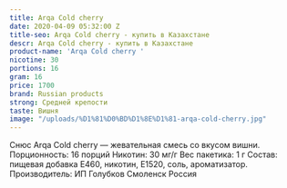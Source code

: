 ```yaml
---
title: Arqa Cold cherry
date: 2020-04-09 05:32:00 Z
title-seo: Arqa Cold cherry - купить в Казахстане
descr: Arqa Cold cherry - купить в Казахстане
product-name: 'Arqa Cold cherry '
nicotine: 30
portions: 16
gram: 16
price: 1700
brand: Russian products
strong: Средней крепости
taste: Вишня
image: "/uploads/%D1%81%D0%BD%D1%8E%D1%81-arqa-cold-cherry.jpg"
---
```


Снюс Arqa Cold cherry — жевательная смесь со вкусом вишни. Порционность: 16 порций Никотин: 30 мг/г Вес пакетика: 1 г Состав: пищевая добавка E460, никотин, E1520, соль, ароматизатор. Производитель: ИП Голубков Смоленск Россия